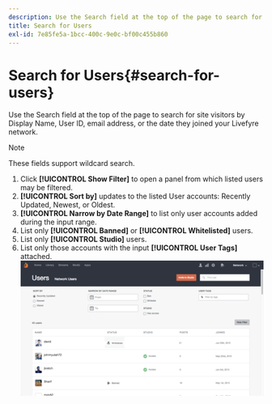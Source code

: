 ```yaml
---
description: Use the Search field at the top of the page to search for site visitors by Display Name, User ID, email address, or the date they joined your Livefyre network.
title: Search for Users
exl-id: 7e85fe5a-1bcc-400c-9e0c-bf00c455b860
---
```

# Search for Users{#search-for-users}

Use the Search field at the top of the page to search for site visitors by Display Name, User ID, email address, or the date they joined your Livefyre network.

>[!NOTE]
>
>These fields support wildcard search.

1. Click **[!UICONTROL Show Filter]** to open a panel from which listed users may be filtered.
1. **[!UICONTROL Sort by]** updates to the listed User accounts: Recently Updated, Newest, or Oldest.
1. **[!UICONTROL Narrow by Date Range]** to list only user accounts added during the input range.
1. List only **[!UICONTROL Banned]** or **[!UICONTROL Whitelisted]** users.
1. List only **[!UICONTROL Studio]** users.
1. List only those accounts with the input **[!UICONTROL User Tags]** attached. ![](assets/UsersFilter-1024x568.png)
